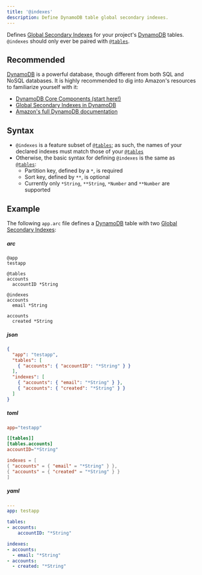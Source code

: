```yaml
---
title: '@indexes'
description: Define DynamoDB table global secondary indexes.
---
```


Defines [Global Secondary Indexes][gsi] for your project's [DynamoDB][ddb] tables. `@indexes` should only ever be paired with [`@tables`][tables].

## Recommended

[DynamoDB][ddb] is a powerful database, though different from both SQL and NoSQL databases. It is highly recommended to dig into Amazon's resources to familiarize yourself with it:

- [DynamoDB Core Components (start here!)][core]
- [Global Secondary Indexes in DynamoDB][gsi]
- [Amazon's full DynamoDB documentation][ddb]

## Syntax

- `@indexes` is a feature subset of [`@tables`][tables]; as such, the names of your declared indexes must match those of your [`@tables`][tables]
- Otherwise, the basic syntax for defining `@indexes` is the same as [`@tables`][tables]:
  - Partition key, defined by a `*`, is required
  - Sort key, defined by `**`, is optional
  - Currently only `*String`, `**String`, `*Number` and `**Number` are supported

## Example

The following `app.arc` file defines a [DynamoDB][ddb] table with two [Global Secondary Indexes][gsi]:


<arc-viewer default-tab=arc>
<div slot=contents class=bg-g4>
<arc-tab label=arc>
<h5>arc</h5>
<div slot=content>

```arc
@app
testapp

@tables
accounts
  accountID *String

@indexes
accounts
  email *String

accounts
  created *String
```
</div>
</arc-tab>

<arc-tab label=json>
<h5>json</h5>
<div slot=content>

```json
{
  "app": "testapp",
  "tables": [
    { "accounts": { "accountID": "*String" } }
  ],
  "indexes": [
    { "accounts": { "email": "*String" } },
    { "accounts": { "created": "*String" } }
  ]
}
```
</div>
</arc-tab>

<arc-tab label=toml>
<h5>toml</h5>
<div slot=content>

```toml
app="testapp"

[[tables]]
[tables.accounts]
accountID="*String"

indexes = [
{ "accounts" = { "email" = "*String" } },
{ "accounts" = { "created" = "*String" } }
]
```
</div>
</arc-tab>

<arc-tab label=yaml>
<h5>yaml</h5>
<div slot=content>

```yaml
---
app: testapp

tables:
- accounts:
    accountID: "*String"

indexes:
- accounts:
  - email: "*String"
- accounts:
  - created: "*String"
```
</div>
</arc-tab>

</div>
</arc-viewer>

[tables]: tables
[core]: https://docs.aws.amazon.com/amazondynamodb/latest/developerguide/HowItWorks.CoreComponents.html
[ddb]: https://aws.amazon.com/documentation/dynamodb/
[gsi]: https://docs.aws.amazon.com/amazondynamodb/latest/developerguide/GSI.html
